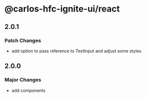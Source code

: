 # @carlos-hfc-ignite-ui/react

## 2.0.1

### Patch Changes

- add option to pass reference to TextInput and adjust some styles

## 2.0.0

### Major Changes

- add components
